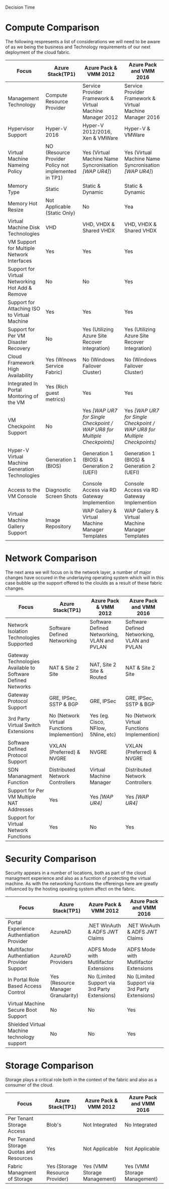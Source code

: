 Decision Time


# Compute Comparison

The following respresents a list of considerations we will need to be aware of as we being the business and Technology requirements of our next deployment of the cloud fabric.

Focus | Azure Stack(TP1) | Azure Pack & VMM 2012 | Azure Pack and VMM 2016
---|---|---|---
Management Technology | Compute Resource Provider | Service Provider Framework & Virtual Machine Manager 2012 | Service Provider Framework & Virtual Machine Manager 2016
Hypervisor Support | Hyper-V 2016 | Hyper-V 2012/2016, Xen & VMWare | Hyper-V & VMWare
Virtual Machine Nameing Policy | NO (Resource Provider Policy not implemented in TP1) | Yes (Virtual Machine Name Syncronisation *[WAP UR4]*) | Yes (Virtual Machine Name Syncronisation *[WAP UR4]*)
Memory Type | Static | Static & Dynamic | Static & Dynamic
Memory Hot Resize | Not Applicable (Static Only) | No | Yea
Virtual Machine Disk Technologies | VHD | VHD, VHDX & Shared VHDX | VHD, VHDX & Shared VHDX
VM Support for Multiple Network Interfaces | Yes | Yes | Yes
Support for Virtual Networking Hot Add & Remove | No | No | Yes
Support for Attaching ISO to Virtual Machine | Yes | Yes | Yes
Support for Per VM Disaster Recovery | No | Yes (Utilizing Azure Site Recover Integration) | Yes (Utilizing Azure Site Recover Integration)
Cloud Framework High Availability | Yes (Winows Service Fabric) | No (Windows Failover Cluster) | No (Windows Failover Cluster)
Integrated In Portal Montoring of the VM | Yes (Rich guest metrics) | Yes | Yes
VM Checkpoint Support | No | Yes *[WAP UR7 for Single Checkpoint / WAP UR8 for Multiple Checkpoints]*  | Yes *[WAP UR7 for Single Checkpoint / WAP UR8 for Multiple Checkpoints]* 
Hyper-V Virtual Machine Generation Technologies | Generation 1 (BIOS) | Generation 1 (BIOS) & Generation 2 (UEFI) | Generation 1 (BIOS) & Generation 2 (UEFI)
Access to the VM Console | Diagnostic Screen Shots | Console Access via RD Gateway Implemention | Console Access via RD Gateway Implemention
Virtual Machine Gallery Support | Image Repository | WAP Gallery & Virtual Machine Manager Templates | WAP Gallery & Virtual Machine Manager Templates 

# Network Comparison

The next area we will focus on is the network layer, a number of major changes have occured in the underlaying operating system which will in this case bubble up the support offered to the cloulds as a result of these fabric changes.

Focus | Azure Stack(TP1) | Azure Pack & VMM 2012 | Azure Pack and VMM 2016
---|---|---|---
Network Isolation Technologies Supported | Software Defined Networking | Software Defined Networking, VLAN and PVLAN |  Software Defined Networking, VLAN and PVLAN
Gateway Technologies Available to Software Defined Networks | NAT & Site 2 Site | NAT, Site 2 Site & Routed | NAT & Site 2 Site
Gateway Protocol Support | GRE, IPSec, SSTP & BGP | GRE, IPSec | GRE, IPSec, SSTP & BGP 
3rd Party Virtual Switch Extensions | No (Network Virtual Functions Implemention) | Yes (eg. Cisco, NFlow, 5Nine, etc) | No (Network Virtual Functions Implemention)
Software Defined Protocol Support | VXLAN (Preferred) & NVGRE | NVGRE | VXLAN (Preferred) & NVGRE
SDN Mananagment Function | Distributed Network Controllers | Virtual Machine Manager | Distributed Network Controllers
Support for Per VM Multiple NAT Addresses | Yes | Yes *[WAP UR4]* | Yes *[WAP UR4]*
Support for Virtual Network Functions | Yes | No | Yes

# Security Comparison

Security appears in a number of locations, both as part of the cloud managment experience and also as a fucntion of protecting the virtual machine. As with the networking fucntions the offereings here are greatly influenced by the hosting opeating system affect on the fabric.

Focus | Azure Stack(TP1) | Azure Pack & VMM 2012 | Azure Pack and VMM 2016
---|---|---|---
Portal Experience Authentiation Provider | AzureAD | .NET WinAuth & ADFS JWT Claims | .NET WinAuth & ADFS JWT Claims
Multifactor Authentiation Provider Support | AzureAD Providers | ADFS Mode with Mutlifactor Extensions | ADFS Mode with Mutlifactor Extensions
In Portal Role Based Access Control | Yes (Resource Manager Granularity) | No (Limited Support via 3rd Party Extensions) |  No (Limited Support via 3rd Party Extensions)
Virtual Machine Secure Boot Support | No | No | Yes
Shielded Virtual Machine technology support | No | No | Yes

# Storage Comparison

Storage plays a critical role both in the context of the fabric and also as a consumer of the cloud. 

Focus | Azure Stack(TP1) | Azure Pack & VMM 2012 | Azure Pack and VMM 2016
---|---|---|---
Per Tenant Storage Access | Blob's | Not Integrated | No Integrated
Per Tenand Storage Quotas and Resources | Yes | Not Applicable | Not Applicable
Fabric Managment of Storage | Yes (Storage Resource Provider) | Yes (VMM Storage Management) | Yes (VMM Storage Management) 

  